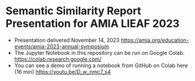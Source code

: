 # Semantic Similarity Report Presentation for AMIA LIEAF 2023

* Presentation delivered November 14, 2023 https://amia.org/education-events/amia-2023-annual-symposium
* The Jupyter Notebook in this repository can be run on Google Colab. https://colab.research.google.com/
* You can see a demo of running a notebook from GitHub on Colab here (16 min) https://youtu.be/D_w_nmc7_s4
